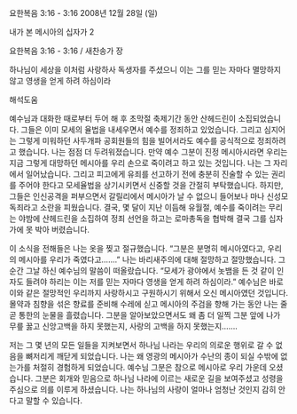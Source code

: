요한복음 3:16 - 3:16 
2008년 12월 28일 (일)

내가 본 메시아의 십자가 2



요한복음 3:16 - 3:16 / 새찬송가  장


하나님이 세상을 이처럼 사랑하사 독생자를 주셨으니 이는 그를 믿는 자마다 멸망하지 않고 영생을 얻게 하려 하심이라

해석도움





예수님과 대화한 때로부터 두어 해 후 초막절 축제기간 동안 산헤드린이 소집되었습니다. 그들은 이미 모세의 율법을 내세우면서 예수를 정죄하고 있었습니다. 그리고 심지어는 그렇게 미워하던 사두개파 공회원들의 힘을 빌어서라도 예수를 공식적으로 정죄하려고 했습니다. 나는 점점 더 두려워졌습니다. 만약 예수 그분이 진정 메시아시라면 우리는 지금 그렇게 대망하던 메시아를 우리 손으로 죽이려고 하고 있는 것입니다. 나는 그 자리에서 일어났습니다. 그리고 피고에게 유죄를 선고하기 전에 충분히 진술할 수 있는 권리를 주어야 한다고 모세율법을 상기시키면서 신중할 것을 간절히 부탁했습니다. 하지만, 그들은 인신공격을 퍼부으면서 갈릴리에서 메시아가 날 수 없으니 들어보나 마나 신성모독죄라고 소란을 피웠습니다. 결국, 몇 달이 지난 이듬해 유월절, 예수를 죽이려는 무리는 야밤에 산헤드린을 소집하여 정죄 선언을 하고는 로마총독을 협박해 결국 그를 십자가에 못 박아 버렸습니다.

 이 소식을 전해들은 나는 옷을 찢고 절규했습니다. 
“그분은 분명히 메시아였다고, 우리의 메시아를 우리가 죽였다고…….”
나는 바리새주의에 대해 절망하고 절망했습니다. 그 순간 그날 하신 예수님의 말씀이 떠올랐습니다. 
“모세가 광야에서 놋뱀을 든 것 같이 인자도 들려야 하리는 이는 저를 믿는 자마다 영생을 얻게 하려 하심이라.”
예수님은 바로 이와 같은 절망적인 우리까지 사랑하시고 구원하시기 위해서 오신 메시아였던 것입니다. 
 몰약과 침향을 섞은 향료를 준비해 수레에 싣고 메시아의 주검을 향해 가는 동안 나는 줄곧 통한의 눈물을 흘렸습니다. 그분을 알아보았으면서도 왜 좀 더 일찍 그분 앞에 나가 무릎 꿇고 신앙고백을 하지 못했는지, 사랑의 고백을 하지 못했는지…….

 저는 그 몇 년의 모든 일들을 지켜보면서 하나님 나라는 우리의 의로운 행위로 갈 수 없음을 뼈저리게 깨닫게 되었습니다. 나는 왜 영광의 메시아가 수난의 종이 되실 수밖에 없는가를 처절히 경험하게 되었습니다. 예수님 그분은 참으로 메시아로 우리 가운데 오셨습니다. 그분은 회개와 믿음으로 하나님 나라에 이르는 새로운 길을 보여주셨고 성령을 주심으로 의를 이루게 하셨습니다. 나는 하나님의 사랑이 얼마나 엄청난 것인지 감히 안다고 말할 수 있습니다.